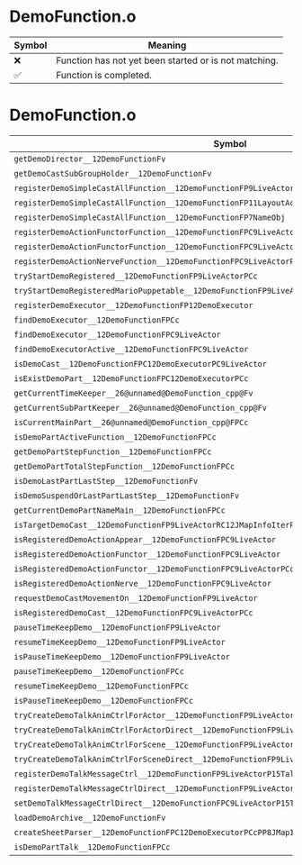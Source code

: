 # DemoFunction.o
| Symbol | Meaning 
| ------------- | ------------- 
| :x: | Function has not yet been started or is not matching. 
| :white_check_mark: | Function is completed. 


# DemoFunction.o
| Symbol | Decompiled? |
| ------------- | ------------- |
| `getDemoDirector__12DemoFunctionFv` | :x: |
| `getDemoCastSubGroupHolder__12DemoFunctionFv` | :x: |
| `registerDemoSimpleCastAllFunction__12DemoFunctionFP9LiveActor` | :x: |
| `registerDemoSimpleCastAllFunction__12DemoFunctionFP11LayoutActor` | :x: |
| `registerDemoSimpleCastAllFunction__12DemoFunctionFP7NameObj` | :x: |
| `registerDemoActionFunctorFunction__12DemoFunctionFPC9LiveActorRCQ22MR11FunctorBasePCc` | :x: |
| `registerDemoActionFunctorFunction__12DemoFunctionFPC9LiveActorRCQ22MR11FunctorBasePCcPCc` | :x: |
| `registerDemoActionNerveFunction__12DemoFunctionFPC9LiveActorPC5NervePCc` | :x: |
| `tryStartDemoRegistered__12DemoFunctionFP9LiveActorPCc` | :x: |
| `tryStartDemoRegisteredMarioPuppetable__12DemoFunctionFP9LiveActorPCc` | :x: |
| `registerDemoExecutor__12DemoFunctionFP12DemoExecutor` | :x: |
| `findDemoExecutor__12DemoFunctionFPCc` | :x: |
| `findDemoExecutor__12DemoFunctionFPC9LiveActor` | :x: |
| `findDemoExecutorActive__12DemoFunctionFPC9LiveActor` | :x: |
| `isDemoCast__12DemoFunctionFPC12DemoExecutorPC9LiveActor` | :x: |
| `isExistDemoPart__12DemoFunctionFPC12DemoExecutorPCc` | :x: |
| `getCurrentTimeKeeper__26@unnamed@DemoFunction_cpp@Fv` | :x: |
| `getCurrentSubPartKeeper__26@unnamed@DemoFunction_cpp@Fv` | :x: |
| `isCurrentMainPart__26@unnamed@DemoFunction_cpp@FPCc` | :x: |
| `isDemoPartActiveFunction__12DemoFunctionFPCc` | :x: |
| `getDemoPartStepFunction__12DemoFunctionFPCc` | :x: |
| `getDemoPartTotalStepFunction__12DemoFunctionFPCc` | :x: |
| `isDemoLastPartLastStep__12DemoFunctionFv` | :x: |
| `isDemoSuspendOrLastPartLastStep__12DemoFunctionFv` | :x: |
| `getCurrentDemoPartNameMain__12DemoFunctionFPCc` | :x: |
| `isTargetDemoCast__12DemoFunctionFP9LiveActorRC12JMapInfoIterPCcl` | :x: |
| `isRegisteredDemoActionAppear__12DemoFunctionFPC9LiveActor` | :x: |
| `isRegisteredDemoActionFunctor__12DemoFunctionFPC9LiveActor` | :x: |
| `isRegisteredDemoActionFunctor__12DemoFunctionFPC9LiveActorPCc` | :x: |
| `isRegisteredDemoActionNerve__12DemoFunctionFPC9LiveActor` | :x: |
| `requestDemoCastMovementOn__12DemoFunctionFP9LiveActor` | :x: |
| `isRegisteredDemoCast__12DemoFunctionFPC9LiveActorPCc` | :x: |
| `pauseTimeKeepDemo__12DemoFunctionFP9LiveActor` | :x: |
| `resumeTimeKeepDemo__12DemoFunctionFP9LiveActor` | :x: |
| `isPauseTimeKeepDemo__12DemoFunctionFP9LiveActor` | :x: |
| `pauseTimeKeepDemo__12DemoFunctionFPCc` | :x: |
| `resumeTimeKeepDemo__12DemoFunctionFPCc` | :x: |
| `isPauseTimeKeepDemo__12DemoFunctionFPCc` | :x: |
| `tryCreateDemoTalkAnimCtrlForActor__12DemoFunctionFP9LiveActorPCcPCc` | :x: |
| `tryCreateDemoTalkAnimCtrlForActorDirect__12DemoFunctionFP9LiveActorPCcPCcPCc` | :x: |
| `tryCreateDemoTalkAnimCtrlForScene__12DemoFunctionFP9LiveActorRC12JMapInfoIterPCcPCcll` | :x: |
| `tryCreateDemoTalkAnimCtrlForSceneDirect__12DemoFunctionFP9LiveActorPCcRC12JMapInfoIterPCcPCcll` | :x: |
| `registerDemoTalkMessageCtrl__12DemoFunctionFP9LiveActorP15TalkMessageCtrl` | :x: |
| `registerDemoTalkMessageCtrlDirect__12DemoFunctionFP9LiveActorP15TalkMessageCtrlPCc` | :x: |
| `setDemoTalkMessageCtrlDirect__12DemoFunctionFPC9LiveActorP15TalkMessageCtrlPCc` | :x: |
| `loadDemoArchive__12DemoFunctionFv` | :white_check_mark: |
| `createSheetParser__12DemoFunctionFPC12DemoExecutorPCcPP8JMapInfo` | :x: |
| `isDemoPartTalk__12DemoFunctionFPCc` | :x: |
